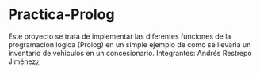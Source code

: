 # Practica-Prolog
Este proyecto se trata de implementar las diferentes funciones de la programacion logica (Prolog) en un simple ejemplo de como se llevaria un inventario de vehiculos en un concesionario.
Integrantes: Andrés Restrepo Jiménez¿
